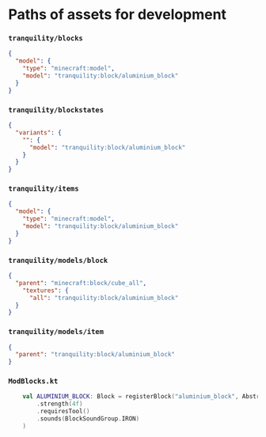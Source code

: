 # Paths of assets for development

### `tranquility/blocks`

```json
{
  "model": {
    "type": "minecraft:model",
    "model": "tranquility:block/aluminium_block"
  }
}
```
### `tranquility/blockstates`

```json
{
  "variants": {
    "": {
      "model": "tranquility:block/aluminium_block"
    }
  }
}
```

### `tranquility/items`

```json
{
  "model": {
    "type": "minecraft:model",
    "model": "tranquility:block/aluminium_block"
  }
}
```

### `tranquility/models/block`
```json
{
  "parent": "minecraft:block/cube_all",
    "textures": {
      "all": "tranquility:block/aluminium_block"
  }
}
```
### `tranquility/models/item`
```json
{
  "parent": "tranquility:block/aluminium_block"
}
```

### `ModBlocks.kt`

```kt
    val ALUMINIUM_BLOCK: Block = registerBlock("aluminium_block", AbstractBlock.Settings.create()
        .strength(4f)
        .requiresTool()
        .sounds(BlockSoundGroup.IRON)
    )
```